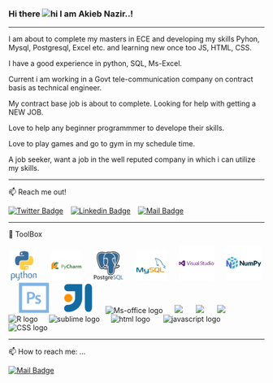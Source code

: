 ### Hi there <img src="https://user-images.githubusercontent.com/1303154/88677602-1635ba80-d120-11ea-84d8-d263ba5fc3c0.gif" width="28px" alt="hi"> I am Akieb Nazir..!
---
I am about to complete my masters in ECE and developing my skills Pyhon, Mysql, Postgresql, Excel etc. and learning new once too JS, HTML, CSS.

I have a good experience in python, SQL, Ms-Excel.

Current i am working in a  Govt tele-communication company on contract basis as technical engineer.

My contract base job is about to complete. Looking for help with getting a NEW JOB.

Love to help any beginner programmmer to develope their skills.

Love to play games and go to gym in my schedule time. 

A job seeker, want a job in the well reputed company in which i can utilize my skills. 

---
:mailbox: Reach me out!

[![Twitter Badge](https://img.shields.io/badge/-@NjasmAkieb-1ca0f1?style=flat&labelColor=1ca0f1&logo=twitter&logoColor=white&link=https://twitter.com/NjasmAkieb)](https://twitter.com/NjasmAkieb) &ensp; [![Linkedin Badge](https://img.shields.io/badge/-AkiebNazir-0e76a8?style=flat&labelColor=0e76a8&logo=linkedin&logoColor=white)](https://www.linkedin.com/in/Njasm-786) &ensp; [![Mail Badge](https://img.shields.io/badge/-AkiebNazir-c0392b?style=flat&labelColor=c0392b&logo=gmail&logoColor=white)](mailto:shahzada.njasm@gmail.com)

---
🧰 ToolBox

<img src = "https://github.com/devicons/devicon/blob/master/icons/python/python-original-wordmark.svg" alt = "python logo" width = "60" height = "60" />&nbsp; &nbsp; &nbsp; <img src = "https://github.com/devicons/devicon/blob/master/icons/pycharm/pycharm-original-wordmark.svg" alt = "pycharm logo" width = "60" height = "60"/>&nbsp; &nbsp; &nbsp; <img src = "https://github.com/devicons/devicon/blob/master/icons/postgresql/postgresql-original-wordmark.svg" alt = "postgreSql logo" width = "60" height = "60"/>&nbsp; &nbsp; &nbsp;
<img src = "https://github.com/devicons/devicon/blob/master/icons/mysql/mysql-original-wordmark.svg" alt = "mySql logo" width = "60" height = "60"/> &nbsp; &nbsp; &nbsp;<img src = "https://github.com/devicons/devicon/blob/master/icons/visualstudio/visualstudio-plain-wordmark.svg" alt = "VsCode logo" width = "70" height = "70"/>&nbsp; &nbsp; &nbsp; <img src = "https://github.com/devicons/devicon/blob/master/icons/numpy/numpy-original-wordmark.svg" alt = "Numpy logo" width = "70" height = "70"/> &nbsp; &nbsp; &nbsp;<img src = "https://github.com/devicons/devicon/blob/master/icons/photoshop/photoshop-line.svg" alt = "PhotoShop logo" width = "60" height = "60"/> &nbsp; &nbsp; &nbsp;
<img src = "https://github.com/devicons/devicon/blob/master/icons/intellij/intellij-original.svg" alt = "intellij logo" width = "60" height = "60"/>&nbsp; &nbsp; &nbsp;
<img src="https://img.icons8.com/fluency/48/000000/microsoft-office-2019.png" alt = "Ms-office logo" width = "50" height = "50"/>&nbsp; &nbsp; &nbsp;
<img src="https://img.icons8.com/color/48/000000/tableau-software.png"/> &ensp; &ensp; <img src="https://img.icons8.com/color/48/000000/microsoft-excel-2019--v1.png"/> &ensp; &ensp;
<img src="https://img.icons8.com/color/48/000000/azure-1.png"/>&ensp; &ensp; <img src ="https://cdn.worldvectorlogo.com/logos/r-lang.svg" alt = "R logo" width = "60" height = "60"/>&ensp; &ensp; <img src = "https://cdn.worldvectorlogo.com/logos/sublime-text.svg" alt = "sublime logo" width = "60" height = "60" />&ensp; &ensp;
<img src = "https://cdn.worldvectorlogo.com/logos/html-1.svg" alt = "html logo" width = "50" height = "50"/> &ensp; &ensp;
<img src = "https://cdn.worldvectorlogo.com/logos/javascript-1.svg" alt = "javascript logo" width = "50" height = "50"/> &ensp; &ensp;
<img src = "https://cdn.worldvectorlogo.com/logos/css-3.svg" alt = "CSS logo" width = "60" height = "60"/> 

---
📫 How to reach me: ...

[![Mail Badge](https://img.shields.io/badge/-AkiebNazir-c0392b?style=flat&labelColor=c0392b&logo=gmail&logoColor=white)](mailto:shahzada.njasm@gmail.com)







<!--
**AkiebNazir/AkiebNazir** is a ✨ _special_ ✨ repository because its `README.md` (this file) appears on your GitHub profile.

Here are some ideas to get you started:

- 🔭 I’m currently working on ...
- 🌱 I’m currently learning ...
- 👯 I’m looking to collaborate on ...
- 🤔 I’m looking for help with ...
- 💬 Ask me about ...
- 📫 How to reach me: ...
- 😄 Pronouns: ...
- ⚡ Fun fact: ...
-->
